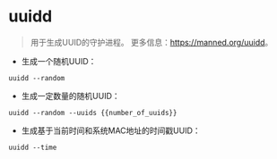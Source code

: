 # uuidd

> 用于生成UUID的守护进程。
> 更多信息：<https://manned.org/uuidd>。

- 生成一个随机UUID：

`uuidd --random`

- 生成一定数量的随机UUID：

`uuidd --random --uuids {{number_of_uuids}}`

- 生成基于当前时间和系统MAC地址的时间戳UUID：

`uuidd --time`